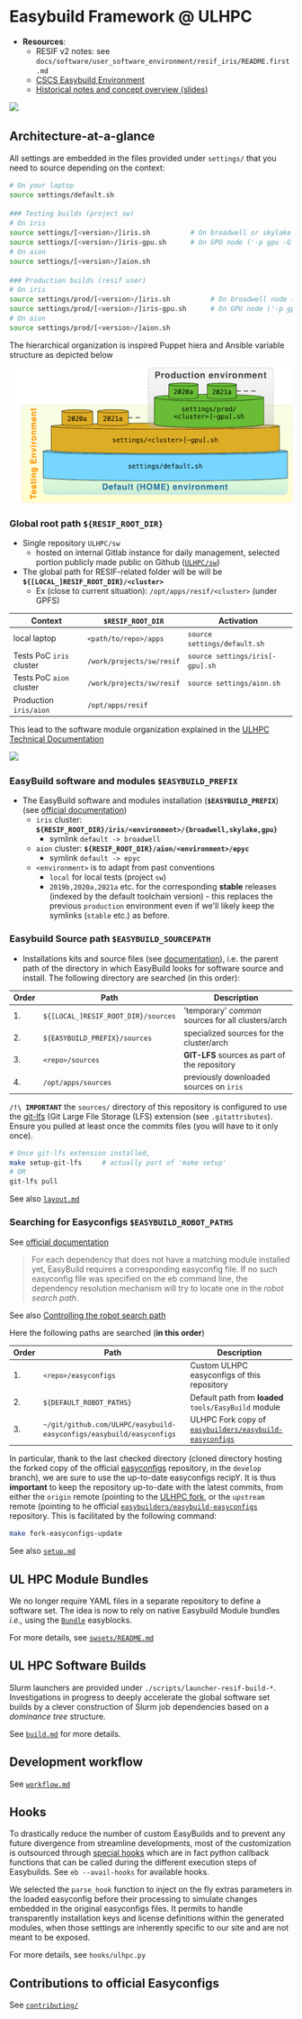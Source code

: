 # Easybuild Framework @ ULHPC

* __Resources__:
    - RESIF v2 notes: see `docs/software/user_software_environment/resif_iris/README.first.md`
    - [CSCS Easybuild Environment](https://www.cscs.ch/fileadmin/user_upload/contents_userLab/building_software_piz_daint.pdf)
    - [Historical notes and concept overview (slides)](slides_resif3_overview.pdf)

[![](slides_resif3_overview_cover.png)](slides_resif3_overview.pdf)

## Architecture-at-a-glance

All settings are embedded in the files provided under `settings/` that you need to source depending on the context:

```bash
# On your laptop
source settings/default.sh

### Testing builds (project sw)
# On iris
source settings/[<version>/]iris.sh          # On broadwell or skylake node ('-C broadwell|skylake')
source settings/[<version>/]iris-gpu.sh      # On GPU node ('-p gpu -G 1')
# On aion
source settings/[<version>/]aion.sh

### Production builds (resif user)
# On iris
source settings/prod/[<version>/]iris.sh          # On broadwell node ('-C broadwell|skylake')
source settings/prod/[<version>/]iris-gpu.sh      # On GPU node ('-p gpu -G 1')
# On aion
source settings/prod/[<version>/]aion.sh
```
The hierarchical organization is inspired Puppet hiera and Ansible variable structure as depicted below

![](resif_settings.png)


### Global root path `${RESIF_ROOT_DIR}`

* Single repository `ULHPC/sw`
    - hosted on internal Gitlab instance for daily management, selected portion publicly made public on Github ([`ULHPC/sw`](https://github.com/ULHPC/sw))
* The global path for RESIF-related folder will be will be **`${[LOCAL_]RESIF_ROOT_DIR}/<cluster>`**
    - Ex (close to current situation): `/opt/apps/resif/<cluster>` (under GPFS)

| Context                  | __`$RESIF_ROOT_DIR`__     | Activation                      |
|--------------------------|---------------------------|---------------------------------|
| local laptop             | `<path/to/repo>/apps`     | `source settings/default.sh`    |
| Tests PoC `iris` cluster | `/work/projects/sw/resif` | `source settings/iris[-gpu].sh` |
| Tests PoC `aion` cluster | `/work/projects/sw/resif` | `source settings/aion.sh`       |
| Production `iris/aion`   | `/opt/apps/resif`         |                                 |

This lead to the software module organization explained in the [ULHPC Technical Documentation](https://hpc-docs.uni.lu/environment/modules/#module-naming-schemes)

[![](https://hpc-docs.uni.lu/environment/images/ULHPC-software-stack.png)](https://hpc-docs.uni.lu/environment/images/ULHPC-software-stack.pdf)


### EasyBuild software and modules `$EASYBUILD_PREFIX`

* The EasyBuild software and modules installation (**`$EASYBUILD_PREFIX`**) (see [official documentation](https://easybuild.readthedocs.io/en/latest/Configuration.html#prefix))
   - `iris` cluster: **`${RESIF_ROOT_DIR}/iris/<environment>/{broadwell,skylake,gpu}`**
       * symlink `default -> broadwell`
   - `aion` cluster: **`${RESIF_ROOT_DIR}/aion/<environment>/epyc`**
       * symlink `default -> epyc`
   - `<environment>` is to adapt from past conventions
       * `local` for local tests (project `sw`)
       * `2019b,2020a,2021a` etc. for the corresponding **stable** releases (indexed by the default toolchain version) - this replaces the previous `production` environment even if we'll likely keep the symlinks (`stable` etc.) as before.

### Easybuild Source path `$EASYBUILD_SOURCEPATH`

* Installations kits and source files (see [documentation](https://easybuild.readthedocs.io/en/latest/Configuration.html#sourcepath)), i.e. the parent path of the directory in which EasyBuild looks for software source and install.
The following directory are searched (in this order):

| Order | Path                                | Description                                        |
|-------|-------------------------------------|----------------------------------------------------|
|    1. | `${[LOCAL_]RESIF_ROOT_DIR}/sources` | 'temporary' _common_ sources for all clusters/arch |
|    2. | `${EASYBUILD_PREFIX}/sources`       | specialized sources for the cluster/arch           |
|    3. | `<repo>/sources`                    | **GIT-LFS** sources as part of the repository      |
|    4. | `/opt/apps/sources`                 | previously downloaded sources on `iris`            |

**`/!\ IMPORTANT`** the `sources/` directory of this repository is configured to use the [git-lfs](https://git-lfs.github.com/) (Git Large File Storage (LFS)  extension (see `.gitattributes`).
Ensure you pulled at least once the commits files (you will have to it only once).

```bash
# Once git-lfs extension installed,
make setup-git-lfs     # actually part of 'make setup'
# OR
git-lfs pull
```

See also [`layout.md`](layout.md)


### Searching for Easyconfigs `$EASYBUILD_ROBOT_PATHS`

See [official documentation](https://easybuild.readthedocs.io/en/latest/Using_the_EasyBuild_command_line.html#searching-for-easyconfigs-the-robot-search-path)

> For each dependency that does not have a matching module installed yet, EasyBuild requires a corresponding easyconfig file. If no such easyconfig file was specified on the eb command line, the dependency resolution mechanism will try to locate one in the _robot search path_.

See also [Controlling the robot search path](https://easybuild.readthedocs.io/en/latest/Using_the_EasyBuild_command_line.html#controlling-the-robot-search-path)

Here the following paths are searched (**in this order**)

| Order | Path                                                                 | Description                                                                                                      |
|-------|----------------------------------------------------------------------|------------------------------------------------------------------------------------------------------------------|
|    1. | `<repo>/easyconfigs`                                                 | Custom ULHPC easyconfigs of this repository                                                                      |
|    2. | `${DEFAULT_ROBOT_PATHS}`                                             | Default path from **loaded** `tools/EasyBuild` module                                                            |
|    3. | `~/git/github.com/ULHPC/easybuild-easyconfigs/easybuild/easyconfigs` | ULHPC Fork copy of [`easybuilders/easybuild-easyconfigs`](https://github.com/easybuilders/easybuild-easyconfigs) |

In particular, thank to the last checked directory (cloned directory hosting the forked copy of the official [easyconfigs]() repository, in the `develop` branch), we are sure to use the up-to-date easyconfigs recipY.
It is thus **important** to keep the repository up-to-date with the latest commits, from either the `origin` remote (pointing to the [ULHPC fork](https://github.com/ULHPC/easybuild-easyconfigs), or the `upstream` remote (pointing to he official [`easybuilders/easybuild-easyconfigs`](https://github.com/easybuilders/easybuild-easyconfigs) repository.
This is facilitated by the following command:

```bash
make fork-easyconfigs-update
```
See also [`setup.md`](setup.md)



## UL HPC Module Bundles

We no longer require YAML files in a separate repository to define a software set.
The idea is now to rely on native Easybuild Module bundles _i.e.,_ using the [`Bundle`](https://easybuild.readthedocs.io/en/latest/version-specific/generic_easyblocks.html#bundle) easyblocks.

For more details, see [`swsets/README.md`](swsets/index.md)

## UL HPC Software Builds

Slurm launchers are provided under `./scripts/launcher-resif-build-*`.
Investigations in progress to deeply accelerate the global software set builds by a clever construction of Slurm job dependencies based on a _dominance tree_ structure.

See [`build.md`](build.md) for more details.

## Development workflow

See [`workflow.md`](workflow.md)

## Hooks

To drastically reduce the number of custom EasyBuilds and to prevent any future divergence from streamline developments, most of the customization is outsourced through [special hooks](https://easybuild.readthedocs.io/en/latest/Hooks.html) which are in fact python callback functions that can be called during the different execution steps of Easybuilds. See `eb --avail-hooks` for available hooks.

We selected the `parse_hook` function to inject on the fly extras parameters in the loaded easyconfig before their processing to simulate changes embedded in the original easyconfigs files. It permits to handle transparently installation keys and license definitions within the generated modules, when those settings are inherently specific to our site and are not meant to be exposed.

For more details, see `hooks/ulhpc.py`


## Contributions to official Easyconfigs

See [`contributing/`](contributing/index.md)
